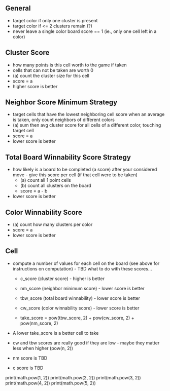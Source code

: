 General
-----------------------------------
* target color if only one cluster is present
* target color if <= 2 clusters remain (?)
* never leave a single color board score == 1 (ie., only one cell left in a color)

Cluster Score
-----------------------------------
* how many points is this cell worth to the game if taken
* cells that can not be taken are worth 0
* (a) count the cluster size for this cell
* score = a
* higher score is better

Neighbor Score Minimum Strategy
-----------------------------------
* target cells that have the lowest neighboring cell score when an average is taken, only count neighbors of different colors
* (a) sum then avg cluster score for all cells of a different color, touching target cell
* score = a
* lower score is better

Total Board Winnability Score Strategy
-----------------------------------
* how likely is a board to be completed (a score) after your considered move - give this score per cell (if that cell were to be taken)
	* (a) count all 1 point cells
	* (b) count all clusters on the board
	* score = a - b
* lower score is better

Color Winnability Score
-----------------------------------
* (a) count how many clusters per color
* score = a
* lower score is better

Cell
-----------------------------------
* compute a number of values for each cell on the board (see above for instructions on computation) - TBD what to do with these scores...
	* c_score (cluster score) - higher is better
	* nm_score (neighbor minimum score) - lower score is better
	* tbw_score (total board winnability) - lower score is better
	* cw_score (color winnability score) - lower score is better

    * take_score = pow(tbw_score, 2) + pow(cw_score, 2) + pow(nm_score, 2)
* A lower take_score is a better cell to take

* cw and tbw scores are really good if they are low - maybe they matter less when higher (pow(n, 2))
* nm score is TBD
* c score is TBD


print(math.pow(1, 2))
print(math.pow(2, 2))
print(math.pow(3, 2))
print(math.pow(4, 2))
print(math.pow(5, 2))

